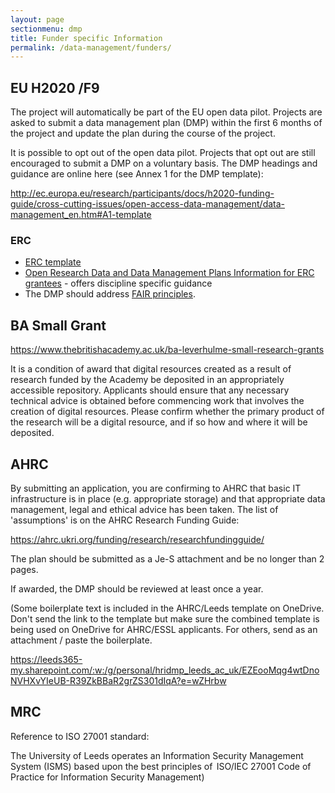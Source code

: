 ```yaml
---
layout: page
sectionmenu: dmp
title: Funder specific Information
permalink: /data-management/funders/
---
```


## EU H2020 /F9

The project will automatically be part of the EU open data pilot. Projects are asked to submit a data management plan (DMP) within the first 6 months of the project and update the plan during the course of the project. 

It is possible to opt out of the open data pilot. Projects that opt out are still encouraged to submit a DMP on a voluntary basis. The DMP headings and guidance are online here (see Annex 1 for the DMP template): 

<http://ec.europa.eu/research/participants/docs/h2020-funding-guide/cross-cutting-issues/open-access-data-management/data-management_en.htm#A1-template>

### ERC 

* [ERC template](https://erc.europa.eu/content/erc-data-management-plan-template)
* [Open Research Data and Data Management Plans Information for ERC grantees](https://erc.europa.eu/sites/default/files/document/file/ERC_info_document-Open_Research_Data_and_Data_Management_Plans.pdf) - offers discipline specific guidance
* The DMP should address [FAIR principles](https://www.go-fair.org/fair-principles/).  

## BA Small Grant 

<https://www.thebritishacademy.ac.uk/ba-leverhulme-small-research-grants>

It is a condition of award that digital resources created as a result of research funded by the Academy be deposited in an appropriately accessible repository. Applicants should ensure that any necessary technical advice is obtained before commencing work that involves the creation of digital resources. Please confirm whether the primary product of the research will be a digital resource, and if so how and where it will be deposited.

## AHRC

By submitting an application, you are confirming to AHRC that basic IT infrastructure is in place (e.g. appropriate storage) and that appropriate data management, legal and ethical advice has been taken. The list of 'assumptions' is on the AHRC Research Funding Guide: 

<https://ahrc.ukri.org/funding/research/researchfundingguide/>

The plan should be submitted as a Je-S attachment and be no longer than 2 pages. 

If awarded, the DMP should be reviewed at least once a year. 

(Some boilerplate text is included in the AHRC/Leeds template on OneDrive. Don't send the link to the template but make sure the combined template is being used on OneDrive for AHRC/ESSL applicants. For others, send as an attachment / paste the boilerplate.  

<https://leeds365-my.sharepoint.com/:w:/g/personal/hridmp_leeds_ac_uk/EZEooMqg4wtDnoNVHXvYIeUB-R39ZkBBaR2grZS301dIqA?e=wZHrbw>

## MRC

Reference to ISO 27001 standard:

The University of Leeds operates an Information Security Management System (ISMS) based upon the best principles of  ISO/IEC 27001 Code of Practice for Information Security Management) 